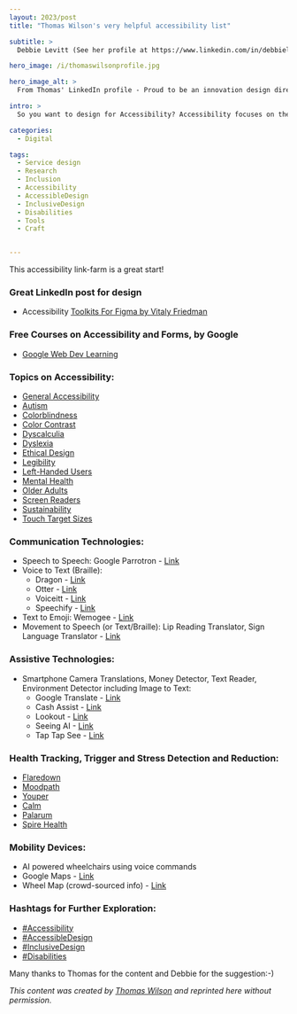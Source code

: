 ```yaml
---
layout: 2023/post
title: "Thomas Wilson's very helpful accessibility list"

subtitle: >
  Debbie Levitt (See her profile at https://www.linkedin.com/in/debbielevitt/) suggested that Thomas post his list on Medium or something as inside the LinkedIn walled garden, content seems to disappear on the whim of an algorythm. So I figured I'd post it here. This URL isn't going anywhere:-)

hero_image: /i/thomaswilsonprofile.jpg

hero_image_alt: >
  From Thomas' LinkedIn profile - Proud to be an innovation design director, human-centered service designer, strategist and researcher. I'm a manager of madness, storytelling service designer, discovery doer, dedicated design director, curiosity crusader, responsible AI advocate, innovation maven, UX geek, agent of behavioral change, bombast brand advocate, digital transformer, fearless foodie, pioneering pilgrim, pixel pusher, optimization optimist, validated venture designer, wayward wordsmith, and champion of human-centered design...

intro: >
  So you want to design for Accessibility? Accessibility focuses on the access and benefits of your site, system, or application for everyone. It's an important part of design and should be considered <em>BEFORE</em> the development process.

categories:
  - Digital

tags:
  - Service design
  - Research
  - Inclusion
  - Accessibility
  - AccessibleDesign
  - InclusiveDesign
  - Disabilities
  - Tools
  - Craft


---
```


This accessibility link-farm is a great start!

### Great LinkedIn post for design
- Accessibility [Toolkits For Figma by Vitaly Friedman](https://www.figma.com/community/file/958837762255381692)

### Free Courses on Accessibility and Forms, by Google
- [Google Web Dev Learning](https://web.dev/learn)

### Topics on Accessibility:
- [General Accessibility](https://www.w3.org/WAI/fundamentals/accessibility-intro/)
- [Autism](https://www.autismspeaks.org/)
- [Colorblindness](https://www.color-blindness.com/)
- [Color Contrast](https://webaim.org/resources/contrastchecker/)
- [Dyscalculia](https://www.dyscalculia.org/)
- [Dyslexia](https://dyslexiaida.org/)
- [Ethical Design](https://2017.ind.ie/ethical-design/)
- [Legibility](https://www.aiga.org/aiga/content/tools-and-resources/legibility-readability-and-comprehension-best-practices-for/)
- [Left-Handed Users](https://www.lefthandersday.com/tips)
- [Mental Health](https://www.mentalhealth.gov/)
- [Older Adults](https://www.nia.nih.gov/)
- [Screen Readers](https://webaim.org/techniques/screenreader/)
- [Sustainability](https://www.sustainablewebdesign.org/)
- [Touch Target Sizes](https://www.w3.org/WAI/WCAG21/Understanding/target-size.html)

### Communication Technologies:
- Speech to Speech: Google Parrotron - [Link](https://blog.google/outreach-initiatives/accessibility/parrotron-new-research-project-helps-impaired-speech-be-understood/)
- Voice to Text (Braille):
  - Dragon - [Link](https://www.nuance.com/dragon.html)
  - Otter - [Link](https://otter.ai/)
  - Voiceitt - [Link](https://www.voiceitt.com/)
  - Speechify - [Link](https://speechify.com/)
- Text to Emoji: Wemogee - [Link](https://www.wemogee.com/)
- Movement to Speech (or Text/Braille): Lip Reading Translator, Sign Language Translator - [Link](https://www.signall.us/)

### Assistive Technologies:
- Smartphone Camera Translations, Money Detector, Text Reader, Environment Detector including Image to Text:
  - Google Translate - [Link](https://translate.google.com/)
  - Cash Assist - [Link](https://apps.apple.com/us/app/cash-reader-bill-identifier/id1344802905)
  - Lookout - [Link](https://support.google.com/accessibility/android/answer/9031274)
  - Seeing AI - [Link](https://www.microsoft.com/en-us/ai/seeing-ai)
  - Tap Tap See - [Link](https://taptapseeapp.com/)

### Health Tracking, Trigger and Stress Detection and Reduction:
- [Flaredown](https://flaredown.com/)
- [Moodpath](https://mymoodpath.com/en/)
- [Youper](https://www.youper.ai/)
- [Calm](https://www.calm.com/)
- [Palarum](https://palarum.org/)
- [Spire Health](https://spirehealth.com/)

### Mobility Devices:
- AI powered wheelchairs using voice commands
- Google Maps - [Link](https://www.google.com/maps)
- Wheel Map (crowd-sourced info) - [Link](https://wheelmap.org/)

### Hashtags for Further Exploration:
- [#Accessibility](https://www.linkedin.com/feed/hashtag/accessibility/)
- [#AccessibleDesign](https://www.linkedin.com/feed/hashtag/accessibledesign/)
- [#InclusiveDesign](https://www.linkedin.com/feed/hashtag/inclusivedesign/)
- [#Disabilities](https://www.linkedin.com/feed/hashtag/disabilities/)


Many thanks to Thomas for the content and Debbie for the suggestion:-)

_This content was created by [Thomas Wilson](https://www.linkedin.com/in/thomasianwilson/) and reprinted here without permission._

